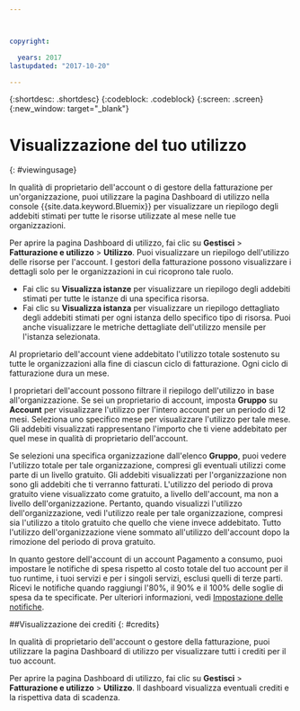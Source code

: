 ```yaml
---



copyright:

  years: 2017
lastupdated: "2017-10-20"

---
```


{:shortdesc: .shortdesc}
{:codeblock: .codeblock}
{:screen: .screen}
{:new_window: target="_blank"}

# Visualizzazione del tuo utilizzo
{: #viewingusage}

In qualità di proprietario dell'account o di gestore della fatturazione per un'organizzazione, puoi utilizzare la pagina Dashboard di utilizzo nella console {{site.data.keyword.Bluemix}} per visualizzare un riepilogo degli addebiti stimati per tutte le risorse utilizzate al mese nelle tue organizzazioni. 

Per aprire la pagina Dashboard di utilizzo, fai clic su **Gestisci** > **Fatturazione e utilizzo** > **Utilizzo**. Puoi visualizzare un riepilogo dell'utilizzo delle risorse per l'account. I gestori della fatturazione possono visualizzare i dettagli solo per le organizzazioni in cui ricoprono tale ruolo.

   * Fai clic su **Visualizza istanze** per visualizzare un riepilogo degli addebiti stimati per tutte le istanze di una specifica risorsa. 
   * Fai clic su **Visualizza istanza** per visualizzare un riepilogo dettagliato degli addebiti stimati per ogni istanza dello specifico tipo di risorsa. Puoi anche visualizzare le metriche dettagliate dell'utilizzo mensile per l'istanza selezionata. 

Al proprietario dell'account viene addebitato l'utilizzo totale sostenuto su tutte le organizzazioni alla fine di ciascun ciclo di fatturazione. Ogni ciclo di fatturazione dura un mese.

I proprietari dell'account possono filtrare il riepilogo dell'utilizzo in base all'organizzazione. Se sei un proprietario di account, imposta **Gruppo** su **Account** per visualizzare l'utilizzo per l'intero account per un periodo di 12 mesi. Seleziona uno specifico mese per visualizzare l'utilizzo per tale mese.  Gli addebiti visualizzati rappresentano l'importo che ti viene addebitato per quel mese in qualità di proprietario dell'account.

Se selezioni una specifica organizzazione dall'elenco **Gruppo**, puoi vedere l'utilizzo totale per tale organizzazione, compresi gli eventuali utilizzi come parte di un livello gratuito. Gli addebiti visualizzati per l'organizzazione non sono gli addebiti che ti verranno fatturati. L'utilizzo del periodo di prova gratuito viene visualizzato come gratuito, a livello dell'account, ma non a livello dell'organizzazione. Pertanto, quando visualizzi l'utilizzo dell'organizzazione, vedi l'utilizzo reale per tale organizzazione, compresi sia l'utilizzo a titolo gratuito che quello che viene invece addebitato. Tutto l'utilizzo dell'organizzazione viene sommato all'utilizzo dell'account dopo la rimozione del periodo di prova gratuito.

In quanto gestore dell'account di un account Pagamento a consumo, puoi impostare le notifiche di spesa rispetto al costo totale del tuo account per il tuo
runtime, i tuoi servizi e per i singoli servizi, esclusi quelli di terze parti. Ricevi le notifiche quando raggiungi l'80%, il 90% e il 100% delle soglie di spesa da te specificate. Per ulteriori informazioni, vedi [Impostazione delle notifiche](/docs/admin/notifications.html#setting-notifications).

##Visualizzazione dei crediti
{: #credits}

In qualità di proprietario dell'account o gestore della fatturazione, puoi utilizzare la pagina Dashboard di utilizzo per visualizzare tutti i crediti per il tuo account.

Per aprire la pagina Dashboard di utilizzo, fai clic su **Gestisci** > **Fatturazione e utilizzo** > **Utilizzo**. Il dashboard visualizza eventuali crediti e la rispettiva data di scadenza.
